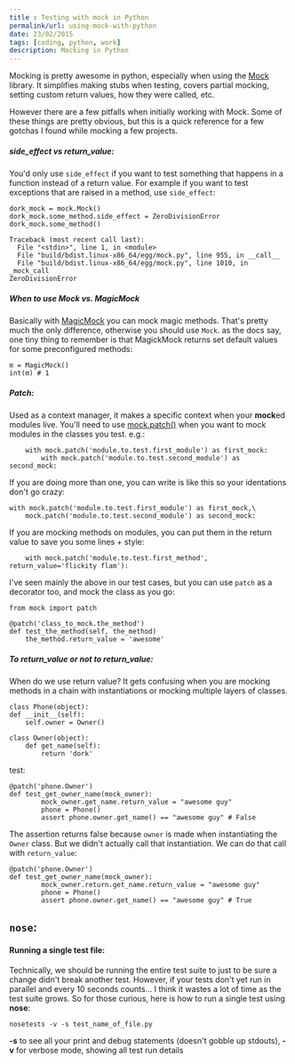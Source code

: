 ```yaml
---
title : Testing with mock in Python
permalink/url: using-mock-with-python
date: 23/02/2015
tags: [coding, python, work]
description: Mocking in Python
---
```


Mocking is pretty awesome in python, especially when using the [Mock](http://www.voidspace.org.uk/python/mock/) library. It simplifies making stubs when testing, covers partial mocking, setting custom return values, how they were called, etc.

However there are a few pitfalls when initially working with Mock. Some of these things are pretty obvious, but this is a quick reference for a few gotchas I found while mocking a few projects.

##### side_effect vs return_value:
You'd only use `side_effect` if you want to test something that happens in a function instead of a return value. For example if you want to test exceptions that are raised in a method, use `side_effect`:

    dork_mock = mock.Mock()
    dork_mock.some_method.side_effect = ZeroDivisionError
    dork_mock.some_method()

    Traceback (most recent call last):
      File "<stdin>", line 1, in <module>
      File "build/bdist.linux-x86_64/egg/mock.py", line 955, in __call__
      File "build/bdist.linux-x86_64/egg/mock.py", line 1010, in _mock_call
    ZeroDivisionError

##### When to use Mock vs. MagicMock

Basically with [MagicMock](http://www.voidspace.org.uk/python/mock/magicmock.html#mock.MagicMock) you can mock magic methods. That's pretty much the only difference, otherwise you should use `Mock`. as the docs say, one tiny thing to remember is that MagickMock returns set default values for some preconfigured methods:

    m = MagicMock()
    int(m) # 1

##### Patch:

Used as a context manager, it makes a specific context when your **mock**ed modules live. You'll need to use [mock.patch()](http://www.voidspace.org.uk/python/mock/patch.html) when you want to mock modules in the classes you test. e.g.:

        with mock.patch('module.to.test.first_module') as first_mock:
            with mock.patch('module.to.test.second_module') as second_mock:

If you are doing more than one, you can write is like this so your identations don't go crazy:

    with mock.patch('module.to.test.first_module') as first_mock,\
        mock.patch('module.to.test.second_module') as second_mock:

If you are mocking methods on modules, you can put them in the return value to save you some lines + style:

        with mock.patch('module.to.test.first_method', return_value='flickity flam'):

I've seen mainly the above in our test cases, but you can use `patch` as a decorator too, and mock the class as you go:

    from mock import patch
    
    @patch('class_to_mock.the_method')
    def test_the_method(self, the_method)
        the_method.return_value = 'awesome'

##### To return_value or not to return_value:

When do we use return value? It gets confusing when you are mocking methods in a chain with instantiations or mocking multiple layers of classes.

    class Phone(object):
    def __init__(self):
        self.owner = Owner()
    
    class Owner(object):
        def get_name(self):
            return 'dork'

test:

    @patch('phone.Owner')
    def test_get_owner_name(mock_owner):
            mock_owner.get_name.return_value = "awesome guy"
            phone = Phone()
            assert phone.owner.get_name() == "awesome guy" # False

The assertion returns false because `owner` is made when instantiating the `Owner` class. But we didn't actually call that instantiation. We can do that call with `return_value`:

    @patch('phone.Owner')
    def test_get_owner_name(mock_owner):
            mock_owner.return.get_name.return_value = "awesome guy"
            phone = Phone()
            assert phone.owner.get_name() == "awesome guy" # True

`nose`:
-------

#### Running a single test file:

Technically, we should be running the entire test suite to just to be sure a change didn't break another test. However, if your tests don't yet run in parallel and every 10 seconds counts... I think it wastes a lot of time as the test suite grows. So for those curious, here is how to run a single test using **nose**:

`nosetests -v -s test_name_of_file.py`

**-s** to see all your print and debug statements (doesn't gobble up stdouts), **-v** for verbose mode, showing all test run details